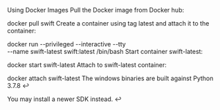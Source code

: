 Using Docker Images
Pull the Docker image from Docker hub:

docker pull swift
Create a container using tag latest and attach it to the container:

docker run --privileged --interactive --tty \
--name swift-latest swift:latest /bin/bash
Start container swift-latest:

docker start swift-latest
Attach to swift-latest container:

docker attach swift-latest
The windows binaries are built against Python 3.7.8 ↩

You may install a newer SDK instead. ↩